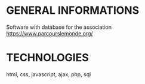 # GENERAL INFORMATIONS
Software with database for the association https://www.parcourslemonde.org/


# TECHNOLOGIES
html, css, javascript, ajax, php, sql 
